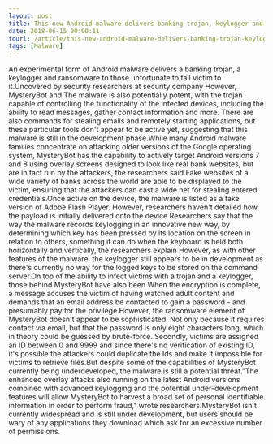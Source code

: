 ```yaml
---
layout: post
title: This new Android malware delivers banking trojan, keylogger and ransomware
date: 2018-06-15 00:00:11
tourl: /article/this-new-android-malware-delivers-banking-trojan-keylogger-and-ransomware/
tags: [Malware]
---
```

An experimental form of Android malware delivers a banking trojan, a keylogger and ransomware to those unfortunate to fall victim to it.Uncovered by security researchers at security company However, MysteryBot and The malware is also potentially potent, with the trojan capable of controlling the functionality of the infected devices, including the ability to read messages, gather contact information and more. There are also commands for stealing emails and remotely starting applications, but these particular tools don't appear to be active yet, suggesting that this malware is still in the development phase.While many Android malware families concentrate on attacking older versions of the Google operating system, MysteryBot has the capability to actively target Android versions 7 and 8 using overlay screens designed to look like real bank websites, but are in fact run by the attackers, the researchers said.Fake websites of a wide variety of banks across the world are able to be displayed to the victim, ensuring that the attackers can cast a wide net for stealing entered credentials.Once active on the device, the malware is listed as a fake version of Adobe Flash Player. However, researchers haven't detailed how the payload is initially delivered onto the device.Researchers say that the way the malware records keylogging in an innovative new way, by determining which key has been pressed by its location on the screen in relation to others, something it can do when the keyboard is held both horizontally and vertically, the researchers explain However, as with other features of the malware, the keylogger still appears to be in development as there's currently no way for the logged keys to be stored on the command server.On top of the ability to infect victims with a trojan and a keylogger, those behind MysteryBot have also been When the encryption is complete, a message accuses the victim of having watched adult content and demands that an email address be contacted to gain a password - and presumably pay for the privilege.However, the ransomware element of MysteryBot doesn't appear to be sophisticated. Not only because it requires contact via email, but that the password is only eight characters long, which in theory could be guessed by brute-force. Secondly, victims are assigned an ID between 0 and 9999 and since there's no verification of existing ID, it's possible the attackers could duplicate the Ids and make it impossible for victims to retrieve files.But despite some of the capabilities of MysteryBot currently being underdeveloped, the malware is still a potential threat."The enhanced overlay attacks also running on the latest Android versions combined with advanced keylogging and the potential under-development features will allow MysteryBot to harvest a broad set of personal identifiable information in order to perform fraud," wrote researchers.MysteryBot isn't currently widespread and is still under development, but users should be wary of any applications they download which ask for an excessive number of permissions. 